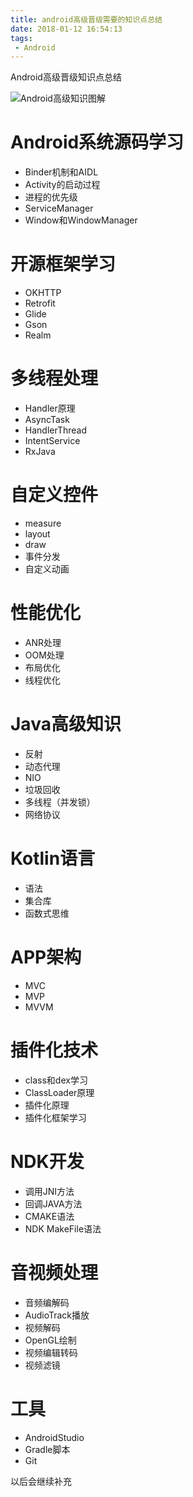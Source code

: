 ```yaml
---
title: android高级晋级需要的知识点总结
date: 2018-01-12 16:54:13
tags:
 - Android
---
```

Android高级晋级知识点总结
<!--more-->
![Android高级知识图解](/assets/android-senior/Androidsenior.png)

# Android系统源码学习
- Binder机制和AIDL
- Activity的启动过程
- 进程的优先级
- ServiceManager
- Window和WindowManager

# 开源框架学习
- OKHTTP
- Retrofit
- Glide
- Gson
- Realm

# 多线程处理
- Handler原理
- AsyncTask
- HandlerThread
- IntentService
- RxJava

# 自定义控件
- measure
- layout
- draw
- 事件分发
- 自定义动画

# 性能优化
- ANR处理
- OOM处理
- 布局优化
- 线程优化

# Java高级知识
- 反射
- 动态代理
- NIO
- 垃圾回收
- 多线程（并发锁）
- 网络协议

# Kotlin语言
- 语法
- 集合库
- 函数式思维

# APP架构
- MVC
- MVP
- MVVM

# 插件化技术
- class和dex学习
- ClassLoader原理
- 插件化原理
- 插件化框架学习

# NDK开发
- 调用JNI方法
- 回调JAVA方法
- CMAKE语法
- NDK MakeFile语法

# 音视频处理
- 音频编解码
- AudioTrack播放
- 视频解码
- OpenGL绘制
- 视频编辑转码
- 视频滤镜

# 工具
- AndroidStudio
- Gradle脚本
- Git


以后会继续补充
